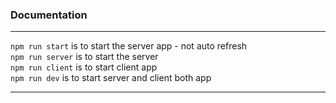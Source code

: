 ### Documentation

---

`npm run start` is to start the server app - not auto refresh <br/>
`npm run server` is to start the server <br/>
`npm run client` is to start client app <br/>
`npm run dev` is to start server and client both app <br/>

---
